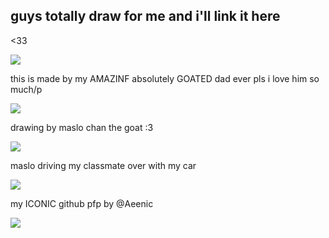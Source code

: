 ## guys totally draw for me and i'll link it here
<33
<p allign="center">
  <img src="https://files.catbox.moe/gm90yq.png">
</p>
this is made by my AMAZINF absolutely GOATED dad ever pls i love him so much/p
<p allign="center">
  <img src="https://files.catbox.moe/fsc0vy.png">
</p>
drawing by maslo chan the goat :3 
<p allign="center">
  <img src="https://files.catbox.moe/uj3evz.png">
</p>
maslo driving my classmate over with my car
<p allign="center">
  <img src="https://files.catbox.moe/k6iwn8.png">
</p>
my ICONIC github pfp by @Aeenic
<p allign="center">
  <img src="https://files.catbox.moe/l90tjy.png">
</p>
